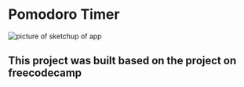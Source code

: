 ﻿# Pomodoro Timer
![picture of sketchup of app](./IMG_5209.jpg)
## This project was built based on the project on freecodecamp


